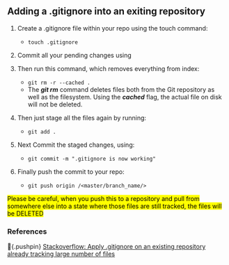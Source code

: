 
## Adding a .gitignore into an exiting repository

1. Create a .gitignore file within your repo using the touch command:
    * `touch .gitignore`

2. Commit all your pending changes using

3. Then run this command, which removes everything from index:
    * `git rm -r --cached .`
    * The **_git rm_** command deletes files both from the Git repository as well as the filesystem. Using the **_cached_** flag, the actual file on disk will not be deleted.

4. Then just stage all the files again by running:
    * `git add .`

5. Next Commit the staged changes, using:
    * `git commit -m ".gitignore is now working"`

6. Finally push the commit to your repo:
    * `git push origin /<master/branch_name/>`

<mark>Please be careful, when you push this to a repository and pull from somewhere else into a state where those files are still tracked, the files will be DELETED</mark>

### References

:pushpin:{.pushpin} [Stackoverflow: Apply .gitignore on an existing repository already tracking large number of files](https://stackoverflow.com/questions/19663093/apply-gitignore-on-an-existing-repository-already-tracking-large-number-of-file)
